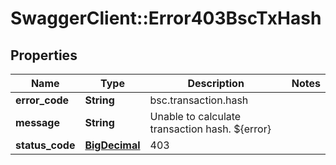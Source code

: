 # SwaggerClient::Error403BscTxHash

## Properties
Name | Type | Description | Notes
------------ | ------------- | ------------- | -------------
**error_code** | **String** | bsc.transaction.hash | 
**message** | **String** | Unable to calculate transaction hash. ${error} | 
**status_code** | [**BigDecimal**](BigDecimal.md) | 403 | 

